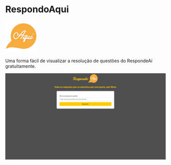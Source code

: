# RespondoAqui

<img src="./public/logo.png" alt="Logo" width="100"/>

Uma forma fácil de visualizar a resolução de questões do RespondeAí gratuitamente.

![Home Image](.github/home.png)